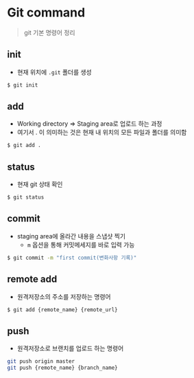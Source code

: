 # Git command 

> git 기본 명령어 정리

## init
- 현재 위치에 `.git` 폴더를 생성 

``` bash
$ git init
```
## add
- Working directory => Staging area로 업로드 하는 과정 
- 여기서 . 이 의미하는 것은 현재 내 위치의 모든 파일과 폴더를 의미함
``` bash
$ git add .
```

## status
- 현재 git 상태 확인 
``` bash
$ git status
```

## commit
- staging area에 올라간 내용을 스냅샷 찍기
  - `m` 옵션을 통해 커밋메세지를 바로 입력 가능 

```bash
$ git commit -m "first commit(변화사항 기록)"
```

## remote add
- 원격저장소의 주소를 저장하는 명령어 

``` bash
$ git add {remote_name} {remote_url}
```

## push
- 원격저장소로 브랜치를 업로드 하는 명령어
```bash
git push origin master
git push {remote_name} {branch_name}
```